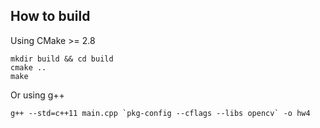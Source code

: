 ## How to build
Using CMake >= 2.8
```
mkdir build && cd build
cmake ..
make
```
Or using g++
```
g++ --std=c++11 main.cpp `pkg-config --cflags --libs opencv` -o hw4
```
